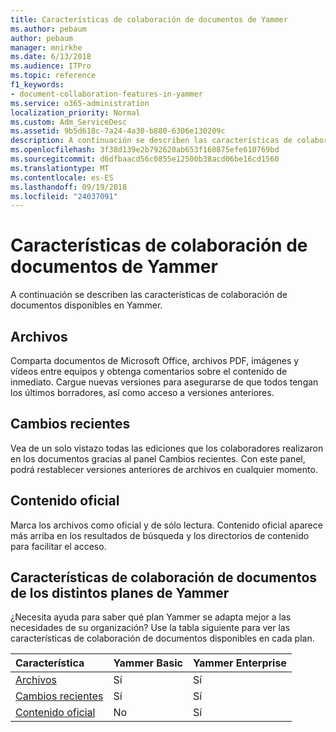 ```yaml
---
title: Características de colaboración de documentos de Yammer
ms.author: pebaum
author: pebaum
manager: mnirkhe
ms.date: 6/13/2018
ms.audience: ITPro
ms.topic: reference
f1_keywords:
- document-collaboration-features-in-yammer
ms.service: o365-administration
localization_priority: Normal
ms.custom: Adm_ServiceDesc
ms.assetid: 9b5d618c-7a24-4a30-b880-6306e130209c
description: A continuación se describen las características de colaboración de documentos disponibles en Yammer.
ms.openlocfilehash: 3f38d139e2b792620ab653f160875efe610769bd
ms.sourcegitcommit: d6dfbaacd56c0855e12500b38acd06be16cd1560
ms.translationtype: MT
ms.contentlocale: es-ES
ms.lasthandoff: 09/19/2018
ms.locfileid: "24037091"
---
```

# <a name="document-collaboration-features-in-yammer"></a>Características de colaboración de documentos de Yammer

A continuación se describen las características de colaboración de documentos disponibles en Yammer.
  
## <a name="files"></a>Archivos
<a name="bkmk_Files"> </a>

Comparta documentos de Microsoft Office, archivos PDF, imágenes y vídeos entre equipos y obtenga comentarios sobre el contenido de inmediato. Cargue nuevas versiones para asegurarse de que todos tengan los últimos borradores, así como acceso a versiones anteriores.
  
## <a name="recent-changes"></a>Cambios recientes
<a name="bkmk_RecentChanges"> </a>

Vea de un solo vistazo todas las ediciones que los colaboradores realizaron en los documentos gracias al panel Cambios recientes. Con este panel, podrá restablecer versiones anteriores de archivos en cualquier momento.
  
## <a name="official-content"></a>Contenido oficial
<a name="bkmk_OfficialContent"> </a>

Marca los archivos como oficial y de sólo lectura. Contenido oficial aparece más arriba en los resultados de búsqueda y los directorios de contenido para facilitar el acceso.
  
## <a name="document-collaboration-features-across-yammer-plans"></a>Características de colaboración de documentos de los distintos planes de Yammer
<a name="bkmk_OfficialContent"> </a>

¿Necesita ayuda para saber qué plan Yammer se adapta mejor a las necesidades de su organización? Use la tabla siguiente para ver las características de colaboración de documentos disponibles en cada plan.
  
|**Característica**|**Yammer Basic**|**Yammer Enterprise**|
|:-----|:-----|:-----|
|[Archivos](document-collaboration-features-in-yammer.md#files) <br/> |Sí  <br/> |Sí  <br/> |
|[Cambios recientes](document-collaboration-features-in-yammer.md#recent-changes) <br/> |Sí  <br/> |Sí  <br/> |
|[Contenido oficial](document-collaboration-features-in-yammer.md#official-content) <br/> |No  <br/> |Sí  <br/> |
   

